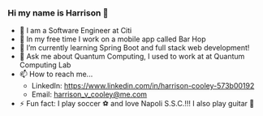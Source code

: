### Hi my name is Harrison 👋

- 👔 I am a Software Engineer at Citi
- 🔭 In my free time I work on a mobile app called Bar Hop
- 🌱 I’m currently learning Spring Boot and full stack web development!
- 💬 Ask me about Quantum Computing, I used to work at at Quantum Computing Lab
- 📫 How to reach me... 
  - LinkedIn: https://www.linkedin.com/in/harrison-cooley-573b00192
  - Email: harrison_v_cooley@me.com
- ⚡ Fun fact: I play soccer ⚽️ and love Napoli S.S.C.!!! I also play guitar 🎸

<!--
**hvcooley/hvcooley** is a ✨ _special_ ✨ repository because its `README.md` (this file) appears on your GitHub profile.

Here are some ideas to get you started:

- 🔭 I’m currently working on ...
- 🌱 I’m currently learning ...
- 👯 I’m looking to collaborate on ...
- 🤔 I’m looking for help with ...
- 💬 Ask me about ...
- 📫 How to reach me: ...
- 😄 Pronouns: ...
- ⚡ Fun fact: ...
-->
